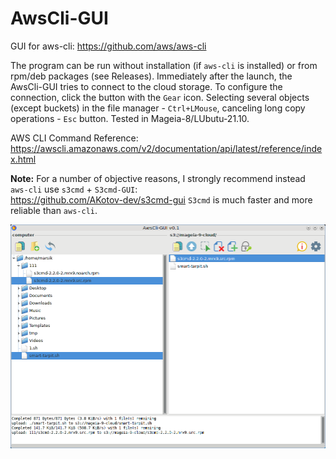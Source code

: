 # AwsCli-GUI
GUI for aws-cli: https://github.com/aws/aws-cli

The program can be run without installation (if `aws-cli` is installed) or from rpm/deb packages (see Releases). Immediately after the launch, the AwsCli-GUI tries to connect to the cloud storage. To configure the connection, click the button with the `Gear` icon. Selecting several objects (except buckets) in the file manager - `Ctrl+LMouse`, canceling long copy operations - `Esc` button. Tested in Mageia-8/LUbutu-21.10.

AWS CLI Command Reference: https://awscli.amazonaws.com/v2/documentation/api/latest/reference/index.html

**Note:** For a number of objective reasons, I strongly recommend instead `aws-cli` use `s3cmd` + `S3cmd-GUI`:  
https://github.com/AKotov-dev/s3cmd-gui `S3cmd` is much faster and more reliable than `aws-cli`.

![](https://github.com/AKotov-dev/awscli-gui/blob/main/awscli-gui.png)
